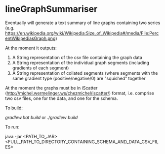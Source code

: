 # lineGraphSummariser
Eventually will generate a text summary of line graphs containing two series (e.g. https://en.wikipedia.org/wiki/Wikipedia:Size_of_Wikipedia#/media/File:PercentWikipediasGraph.png)

At the moment it outputs:

1) A String representation of the csv file containing the graph data
2) A String representation of the individual graph segments (including gradients of each segment)
3) A String representation of collated segments (where segments with the same gradient type (positive/negative/0) are "squished" together

At the moment the graphs must be in iScatter (http://michel.wermelinger.ws/chezmichel/iscatter/) format, i.e. comprise two csv files, one for the data, and one for the schema.

To build:

_gradlew.bat build_ or _./gradlew build_

To run:

java -jar <PATH_TO_JAR> <FULL_PATH_TO_DIRECTORY_CONTAINING_SCHEMA_AND_DATA_CSV_FILES>
